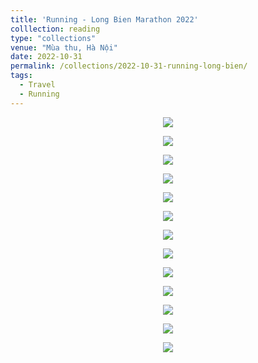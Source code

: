```yaml
---
title: 'Running - Long Bien Marathon 2022'
colllection: reading
type: "collections"
venue: "Mùa thu, Hà Nội"
date: 2022-10-31
permalink: /collections/2022-10-31-running-long-bien/
tags:
  - Travel
  - Running
---
```


<head>
    <style type="text/css">
        figure{text-align: center;}
        math{text-align: center;}
    </style>
</head>

<p style="text-align:center;">
  <img src='/images/mylife/running-long-bien-2022/IMG_1563.PNG'>
</p>

<p style="text-align:center;">
  <img src='/images/mylife/running-long-bien-2022/IMG_1564.JPG'>
</p>

<p style="text-align:center;">
  <img src='/images/mylife/running-long-bien-2022/IMG_1570.JPG'>
</p>

<p style="text-align:center;">
  <img src='/images/mylife/running-long-bien-2022/IMG_1535.PNG'>
</p>

<p style="text-align:center;">
  <img src='/images/mylife/running-long-bien-2022/IMG_1559.PNG'>
</p>

<p style="text-align:center;">
  <img src='/images/mylife/running-long-bien-2022/IMG_1573.JPG'>
</p>

<p style="text-align:center;">
  <img src='/images/mylife/running-long-bien-2022/IMG_1574.JPG'>
</p>

<p style="text-align:center;">
  <img src='/images/mylife/running-long-bien-2022/IMG_1598.JPG'>
</p>

<p style="text-align:center;">
  <img src='/images/mylife/running-long-bien-2022/IMG_1577.PNG'>
</p>

<p style="text-align:center;">
  <img src='/images/mylife/running-long-bien-2022/IMG_1589.JPG'>
</p>

<p style="text-align:center;">
  <img src='/images/mylife/running-long-bien-2022/BFD05EA2-7F12-44B9-B9E9-88D524C7B61E.JPG'>
</p>

<p style="text-align:center;">
  <img src='/images/mylife/running-long-bien-2022/838DF696-AB41-4F17-BE94-108CF082BE11.JPG'>
</p>

<p style="text-align:center;">
  <img src='/images/mylife/running-long-bien-2022/IMG_1584.PNG'>
</p>